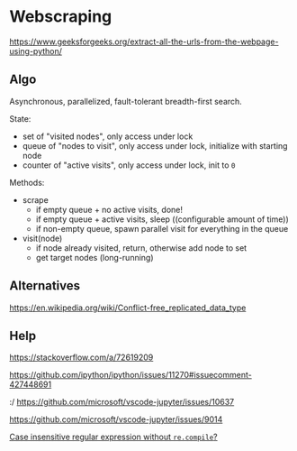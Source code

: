 # Webscraping

https://www.geeksforgeeks.org/extract-all-the-urls-from-the-webpage-using-python/

## Algo

Asynchronous, parallelized, fault-tolerant breadth-first search.

State:

- set of "visited nodes", only access under lock
- queue of "nodes to visit", only access under lock, initialize with starting node
- counter of "active visits", only access under lock, init to `0`

Methods:

- scrape
    - if empty queue + no active visits, done!
    - if empty queue + active visits, sleep ((configurable amount of time))
    - if non-empty queue, spawn parallel visit for everything in the queue
- visit(node)
  - if node already visited, return, otherwise add node to set
  - get target nodes (long-running)

## Alternatives

https://en.wikipedia.org/wiki/Conflict-free_replicated_data_type

## Help

https://stackoverflow.com/a/72619209

https://github.com/ipython/ipython/issues/11270#issuecomment-427448691

:/ https://github.com/microsoft/vscode-jupyter/issues/10637

https://github.com/microsoft/vscode-jupyter/issues/9014

[Case insensitive regular expression without `re.compile`?](https://stackoverflow.com/a/10444271)
